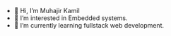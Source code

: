- 👋 Hi, I’m Muhajir Kamil
- 👀 I’m interested in Embedded systems.
- 🌱 I’m currently learning fullstack web development.
<!---
MuhajirKamil/MuhajirKamil is a ✨ special ✨ repository because its `README.md` (this file) appears on your GitHub profile.
You can click the Preview link to take a look at your changes.
--->
